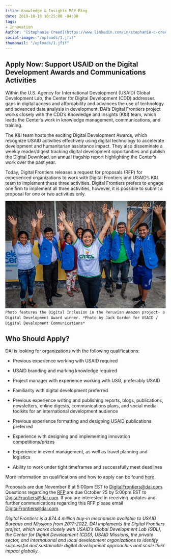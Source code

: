 ```yaml
---
title: Knowledge & Insights RFP Blog
date: 2019-10-18 10:25:00 -04:00
tags:
- Innovation
Author: "[Stephanie Creed](https://www.linkedin.com/in/stephanie-c-creed )"
social-image: "/uploads/1.jfif"
thumbnail: "/uploads/1.jfif"
---
```


## Apply Now: Support USAID on the Digital Development Awards and Communications Activities

Within the U.S. Agency for International Development (USAID) Global Development Lab, the Center for Digital Development (CDD) addresses gaps in digital access and affordability and advances the use of technology and advanced data analysis in development. DAI’s Digital Frontiers project works closely with the CDD’s Knowledge and Insights (K&I) team, which leads the Center’s work in knowledge management, communications, and training.

The K&I team hosts the exciting Digital Development Awards, which recognize USAID activities effectively using digital technology to accelerate development and humanitarian assistance impact. They also disseminate a weekly reader/digest tracking digital development opportunities and publish the Digital Download, an annual flagship report highlighting the Center’s work over the past year.

Today, Digital Frontiers releases a request for proposals (RFP) for experienced organizations to work with Digital Frontiers and USAID’s K&I team to implement these three activities. Digital Frontiers prefers to engage one firm to implement all three activities, however, it is possible to submit a proposal for one or two activities only.

![1.jfif](/uploads/1.jfif)`Photo features the Digital Inclusion in the Peruvian Amazon project- a Digital Development Award winner. *Photo by Jack Gordon for USAID / Digital Development Communications*`

## Who Should Apply?

DAI is looking for organizations with the following qualifications:

* Previous experience working with USAID required

* USAID branding and marking knowledge required

* Project manager with experience working with USG, preferably USAID

* Familiarity with digital development preferred

* Previous experience writing and publishing reports, blogs, publications, newsletters, online digests, communications plans, and social media toolkits for an international development audience

* Previous experience formatting and designing USAID publications preferred

* Experience with designing and implementing innovation competitions/prizes

* Experience in event management, as well as travel planning and logistics

* Ability to work under tight timeframes and successfully meet deadlines

More information on qualifications and how to apply can be found [here](https://drive.google.com/file/d/1cDuXqYXtE4GERldfmFNbnSXuYSj6zOFa/view?usp=sharing).

Proposals are due November 8 at 5:00pm EST to DigitalFrontiers@dai.com. Questions regarding the [RFP](https://drive.google.com/file/d/1cDuXqYXtE4GERldfmFNbnSXuYSj6zOFa/view?usp=sharing) are due October 25 by 5:00pm EST to [DigitalFrontiers@dai.com](mailto:DigitalFrontiers@dai.com). If you are interested in receiving updates and further communications regarding this RFP please email DigitalFrontiers@dai.com.

*Digital Frontiers is a $74.4 million buy-in mechanism available to USAID Bureaus and Missions from 2017-2022. DAI implements the Digital Frontiers project, which works closely with USAID’s Global Development Lab (GDL), the Center for Digital Development (CDD), USAID Missions, the private sector, and international and local development organizations to identify successful and sustainable digital development approaches and scale their impact globally.*